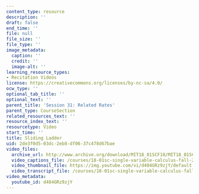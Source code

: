 ```yaml
---
content_type: resource
description: ''
draft: false
end_time: ''
file: null
file_size: ''
file_type: ''
image_metadata:
  caption: ''
  credit: ''
  image-alt: ''
learning_resource_types:
- Recitation Videos
license: https://creativecommons.org/licenses/by-nc-sa/4.0/
ocw_type: ''
optional_tab_title: ''
optional_text: ''
parent_title: 'Session 31: Related Rates'
parent_type: CourseSection
related_resources_text: ''
resource_index_text: ''
resourcetype: Video
start_time: ''
title: Sliding Ladder
uid: 2de3f0d5-03dc-2eb8-df06-37c478d67bae
video_files:
  archive_url: http://www.archive.org/download/MIT18_01SCF10/MIT18_01SCF10Rec_24_300k.mp4
  video_captions_file: /courses/18-01sc-single-variable-calculus-fall-2010/bfacaecb8f8159aa91fd64976d3b9fff_d484GRz9zjY.vtt
  video_thumbnail_file: https://img.youtube.com/vi/d484GRz9zjY/default.jpg
  video_transcript_file: /courses/18-01sc-single-variable-calculus-fall-2010/6c67983d4bd8194a73aab2715fd67d94_d484GRz9zjY.pdf
video_metadata:
  youtube_id: d484GRz9zjY
---
```

